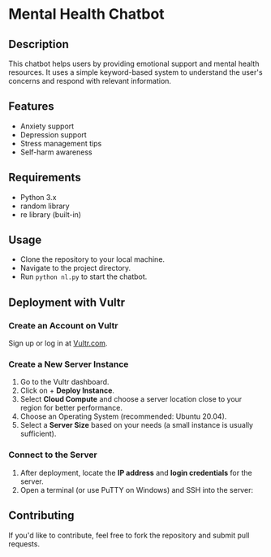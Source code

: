 # Mental Health Chatbot

## Description
This chatbot helps users by providing emotional support and mental health resources. It uses a simple keyword-based system to understand the user's concerns and respond with relevant information.

## Features
- Anxiety support
- Depression support
- Stress management tips
- Self-harm awareness

## Requirements
- Python 3.x
- random library
- re library (built-in)

## Usage
- Clone the repository to your local machine.
- Navigate to the project directory.
- Run `python nl.py` to start the chatbot.

## Deployment with Vultr
### Create an Account on Vultr
Sign up or log in at [Vultr.com](https://www.vultr.com).

### Create a New Server Instance
1. Go to the Vultr dashboard.
2. Click on + **Deploy Instance**.
3. Select **Cloud Compute** and choose a server location close to your region for better performance.
4. Choose an Operating System (recommended: Ubuntu 20.04).
5. Select a **Server Size** based on your needs (a small instance is usually sufficient).

### Connect to the Server
1. After deployment, locate the **IP address** and **login credentials** for the server.
2. Open a terminal (or use PuTTY on Windows) and SSH into the server:


## Contributing
If you'd like to contribute, feel free to fork the repository and submit pull requests.
